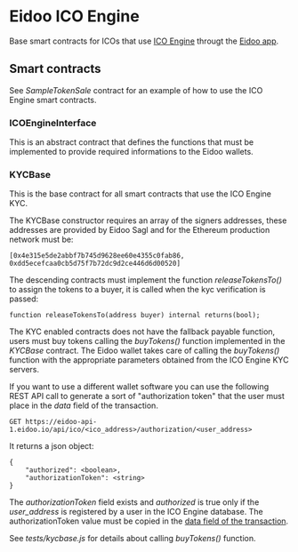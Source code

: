 # Eidoo ICO Engine

Base smart contracts for ICOs that use [ICO Engine](https://icoengine.net/) througt the [Eidoo app](https://eidoo.io/).

## Smart contracts

See _SampleTokenSale_ contract for an example of how to use the ICO Engine smart contracts.

### ICOEngineInterface

This is an abstract contract that defines the functions that must be implemented to provide required informations to the Eidoo wallets.

### KYCBase

This is the base contract for all smart contracts that use the ICO Engine KYC.

The KYCBase constructor requires an array of the signers addresses, these addresses are provided by Eidoo Sagl and for the Ethereum production network must be:

    [0x4e315e5de2abbf7b745d9628ee60e4355c0fab86, 0xdd5ecefcaa0cb5d75f7b72dc9d2ce446d6d00520] 

The descending contracts must implement the function _releaseTokensTo()_ to assign the tokens to a buyer, it is called when the kyc verification is passed:

    function releaseTokensTo(address buyer) internal returns(bool);

The KYC enabled contracts does not have the fallback payable function, users must buy tokens calling the _buyTokens()_ function implemented in the _KYCBase_ contract. The Eidoo wallet takes care of calling the _buyTokens()_ function with the appropriate parameters obtained from the ICO Engine KYC servers.

If you want to use a different wallet software you can use the following REST API call to generate a sort of "authorization token" that the user must place in the _data_ field of the transaction.

    GET https://eidoo-api-1.eidoo.io/api/ico/<ico_address>/authorization/<user_address>

It returns a json object:

    {
        "authorized": <boolean>,
        "authorizationToken": <string>
    }

The _authorizationToken_ field exists and _authorized_ is true only if the _user_address_ is registered by a user in the ICO Engine database. The authorizationToken value must be copied in the [data field of the transaction](https://github.com/ethereum/wiki/wiki/JavaScript-API#web3ethsendtransaction).

See _tests/kycbase.js_ for details about calling _buyTokens()_ function.

